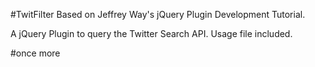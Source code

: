 #TwitFilter
Based on Jeffrey Way's jQuery Plugin Development Tutorial.  

A jQuery Plugin to query the Twitter Search API. Usage file included.

#once more
